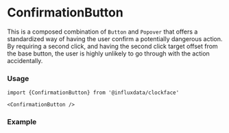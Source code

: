 # ConfirmationButton

This is a composed combination of `Button` and `Popover` that offers a standardized way of having the user confirm a potentially dangerous action. By requiring a second click, and having the second click target offset from the base button, the user is highly unlikely to go through with the action accidentally.

### Usage
```tsx
import {ConfirmationButton} from '@influxdata/clockface'
```
```tsx
<ConfirmationButton />
```

### Example
<!-- STORY -->

<!-- STORY HIDE START -->

<!-- STORY HIDE END -->

<!-- PROPS -->
